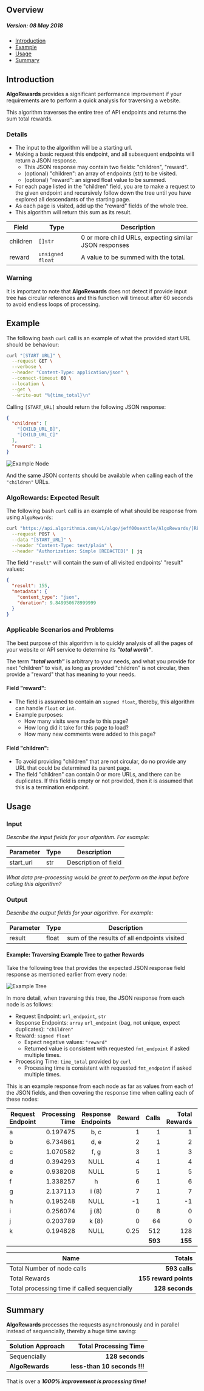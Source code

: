 ## Overview
##### Version: 08 May 2018

- [Introduction](#introduction)
- [Example](#example)
- [Usage](#usage)
- [Summary](#summary)

<!-- toc -->

## Introduction

**AlgoRewards** provides a significant performance improvement if your requirements are to perform a quick analysis for traversing a website.

This algorithm traverses the entire tree of API endpoints and returns the sum total rewards.

### Details

+ The input to the algorithm will be a starting url.
+ Making a basic request this endpoint, and all subsequent endpoints will return a JSON response.
  + This JSON response may contain two fields: "children", "reward".
  + (optional) "children": an array of endpoints (str) to be visited.
  + (optional) "reward": an signed float value to be summed.
+ For each page listed in the "children" field, you are to make a request to the given endpoint and
recursively follow down the tree until you have explored all descendants of the starting page.
+ As each page is visited, add up the "reward" fields of the whole tree.
+ This algorithm will return this sum as its result.

| Field     | Type             | Description                                            |
| --------- | ---------------- | ------------------------------------------------------ |
| children  | `[]str`          | 0 or more child URLs, expecting similar JSON responses |
| reward    | `unsigned float` | A value to be summed with the total.                   |

### Warning

It is important to note that **AlgoRewards** does not detect if provide input tree has circular references
and this function will timeout after 60 seconds to avoid endless loops of processing.

## Example

The following bash `curl` call is an example of what the provided start URL should be behaviour:

```bash
curl "[START_URL]" \
  --request GET \
  --verbose \
  --header "Content-Type: application/json" \
  --connect-timeout 60 \
  --location \
  --get \
  --write-out "%{time_total}\n"
```

Calling `[START_URL]` should return the following JSON response:

```json
{
  "children": [
    "[CHILD_URL_B]",
    "[CHILD_URL_C]"
  ],
  "reward": 1
}
```

![Example Node](https://raw.githubusercontent.com/jeff00seattle/images/master/algo/Example_Node_Children_Reward.png "Example Nodes having 'children' and 'reward' fields.")

And the same JSON contents should be available when calling each of the `"children"` URLs.

### AlgoRewards: Expected Result

The following bash `curl` call is an example of what should be response from using `AlgoRewards`:

```bash
curl "https://api.algorithmia.com/v1/algo/jeff00seattle/AlgoRewards/[REDACTED]" \
  --request POST \
  --data "[START_URL]" \
  --header "Content-Type: text/plain" \
  --header "Authorization: Simple [REDACTED]" | jq
```

The field `"result"` will contain the sum of all visited endpoints' "result" values:

```json
{
  "result": 155,
  "metadata": {
    "content_type": "json",
    "duration": 9.849950678999999
  }
}
```

### Applicable Scenarios and Problems

The best purpose of this algorithm is to quickly analysis of all the pages of
your website or API service to determine its ***"total worth"***.

The term ***"total worth"*** is arbitrary to your needs, and what you provide for next "children" to visit,
as long as provided "children" is not circular, then provide a "reward" that has meaning to your needs.

#### Field "reward":
+ The field is assumed to contain an `signed float`, thereby, this algorithm can handle `float` or `int`.
+ Example purposes:
  + How many visits were made to this page?
  + How long did it take for this page to load?
  + How many new comments were added to this page?

#### Field "children":
+ To avoid providing "children" that are not circular, do no provide any URL that could be determined its parent page.
+ The field "children" can contain 0 or more URLs, and there can be duplicates. If this field is empty or not provided, then it is assumed that this is a termination endpoint.


## Usage

### Input

_Describe the input fields for your algorithm. For example:_

| Parameter | Type | Description          |
| --------- | ---- | -------------------- |
| start_url | str  | Description of field |

_What data pre-processing would be great to perform on the input before calling this algorithm?_

### Output

_Describe the output fields for your algorithm. For example:_

| Parameter     | Type  | Description                                 |
| ------------- | ----- | ------------------------------------------- |
| result        | float | sum of the results of all endpoints visited |


#### Example: Traversing Example Tree to gather Rewards

Take the following tree that provides the expected JSON response field response as mentioned earlier from every node:

![Example Tree](https://raw.githubusercontent.com/jeff00seattle/images/master/algo/Example_Tree_Children_Rewards.png "Example Tree with Nodes having 'children' and 'reward' values.")

In more detail, when traversing this tree, the JSON response from each node is as follows:

+ Request Endpoint: `url_endpoint`, `str`
+ Response Endpoints: `array` `url_endpoint` (bag, not unique, expect duplicates): `"children"`
+ Reward: `signed float`
  + Expect negative values: `"reward"`
  + Returned value is consistent with requested `fmt_endpoint` if asked multiple times.
+ Processing Time: `time_total` provided by `curl`
  + Processing time is consistent with requested `fmt_endpoint` if asked multiple times.

This is an example response from each node as far as values from each of the JSON fields, and then covering the response time when calling each of these nodes:


| Request Endpoint  | Processing Time  | Response Endpoints       | Reward | Calls   | Total Rewards | Total Time     |
|-------------------|-----------------:|:------------------------:|-------:|--------:|--------------:|---------------:|
| a                 | 0.197475         | b, c                     | 1      |  1      |  1            | 0.197475       |
| b                 | 6.734861         | d, e                     | 2      |  1      |  2            | 6.734861       |
| c                 | 1.070582         | f, g                     | 3      |  1      |  3            | 1.070582       |
| d                 | 0.394293         | NULL                     | 4      |  1      |  4            | 0.394293       |
| e                 | 0.938208         | NULL                     | 5      |  1      |  5            | 0.938208       |
| f                 | 1.338257         | h                        | 6      |  1      |  6            | 1.338257       |
| g                 | 2.137113         | i (8)                    | 7      |  1      |  7            | 2.137113       |
| h                 | 0.195248         | NULL                     | -1     |  1      |  -1           | 0.195248       |
| i                 | 0.256074         | j (8)                    | 0      |  8      |  0            | 2.048592       |
| j                 | 0.203789         | k (8)                    | 0      |  64     |  0            | 13.042496      |
| k                 | 0.194828         | NULL                     | 0.25   |  512    |  128          | 99.751936      |
|                   |                  |                          |        | **593** |  **155**      | **~128 secs**  |


| Name                                         | Totals                           |
|----------------------------------------------|---------------------------------:|
| Total Number of node calls                   | **593 calls**                    |
| Total Rewards                                | **155 reward points**            |
| Total processing time if called sequencially | **128 seconds**                  |

## Summary

**AlgoRewards** processes the requests asynchronously and in parallel instead of sequencially, thereby a huge time saving:

| Solution Approach                            | Total Processing Time            |
|----------------------------------------------|---------------------------------:|
| Sequencially                                 | **128 seconds**                  |
| **AlgoRewards**                              | **less-than 10 seconds !!!**     |

That is over a ***1000% improvement is processing time!***


